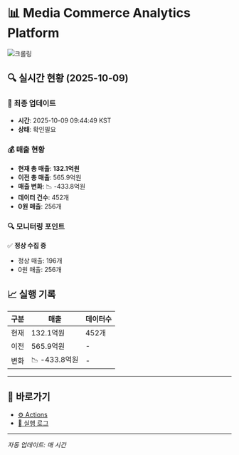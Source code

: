 # 📊 Media Commerce Analytics Platform

![크롤링](https://img.shields.io/badge/크롤링-확인필요-orange)

## 🔍 실시간 현황 (2025-10-09)

### 📍 최종 업데이트
- **시간**: 2025-10-09 09:44:49 KST
- **상태**: 확인필요

### 💰 매출 현황
- **현재 총 매출**: **132.1억원**
- **이전 총 매출**: 565.9억원
- **매출 변화**: 📉 -433.8억원
- **데이터 건수**: 452개
- **0원 매출**: 256개

### 🔍 모니터링 포인트

✅ **정상 수집 중**
- 정상 매출: 196개
- 0원 매출: 256개


## 📈 실행 기록

| 구분 | 매출 | 데이터수 |
|------|------|----------|
| 현재 | 132.1억원 | 452개 |
| 이전 | 565.9억원 | - |
| 변화 | 📉 -433.8억원 | - |

---

## 🔗 바로가기

- [⚙️ Actions](../../actions)
- [📝 실행 로그](../../actions/workflows/daily_scraping.yml)

---

*자동 업데이트: 매 시간*
